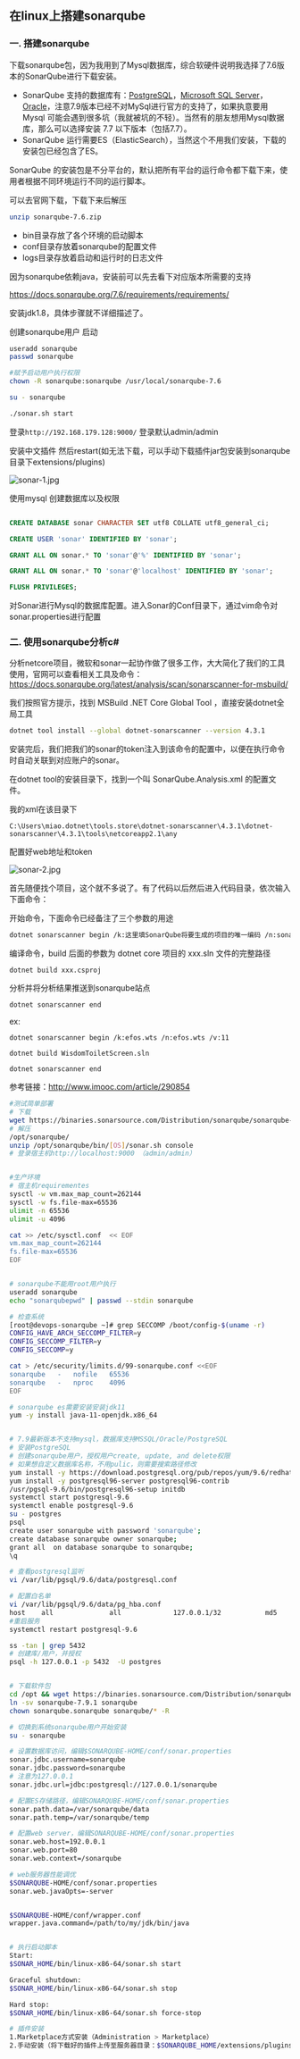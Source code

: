 ## 在linux上搭建sonarqube

### 一. 搭建sonarqube

下载sonarqube包，因为我用到了Mysql数据库，综合软硬件说明我选择了7.6版本的SonarQube进行下载安装。

- SonarQube 支持的数据库有：[PostgreSQL](http://www.postgresql.org/)，[Microsoft SQL Server](http://www.microsoft.com/sqlserver/)，[Oracle](http://www.oracle.com/database/)，注意7.9版本已经不对MySql进行官方的支持了，如果执意要用 Mysql 可能会遇到很多坑（我就被坑的不轻）。当然有的朋友想用Mysql数据库，那么可以选择安装 7.7 以下版本（包括7.7）。
- SonarQube 运行需要ES（ElasticSearch），当然这个不用我们安装，下载的安装包已经包含了ES。

SonarQube 的安装包是不分平台的，默认把所有平台的运行命令都下载下来，使用者根据不同环境运行不同的运行脚本。

可以去官网下载，下载下来后解压

```bash
unzip sonarqube-7.6.zip
```

- bin目录存放了各个环境的启动脚本
- conf目录存放着sonarqube的配置文件
- logs目录存放着启动和运行时的日志文件



因为sonarqube依赖java，安装前可以先去看下对应版本所需要的支持

https://docs.sonarqube.org/7.6/requirements/requirements/

安装jdk1.8，具体步骤就不详细描述了。



创建sonarqube用户 启动

```bash
useradd sonarqube
passwd sonarqube

#赋予启动用户执行权限
chown -R sonarqube:sonarqube /usr/local/sonarqube-7.6

su - sonarqube  

./sonar.sh start
```



登录`http://192.168.179.128:9000/`  登录默认admin/admin

安装中文插件 然后restart(如无法下载，可以手动下载插件jar包安装到sonarqube目录下extensions/plugins)

![sonar-1.jpg](https://ws1.sinaimg.cn/large/0072fULUgy1ga9vn6hr3oj312m0hrgnr.jpg)



使用mysql 创建数据库以及权限

```sql

CREATE DATABASE sonar CHARACTER SET utf8 COLLATE utf8_general_ci;

CREATE USER 'sonar' IDENTIFIED BY 'sonar';

GRANT ALL ON sonar.* TO 'sonar'@'%' IDENTIFIED BY 'sonar';

GRANT ALL ON sonar.* TO 'sonar'@'localhost' IDENTIFIED BY 'sonar';

FLUSH PRIVILEGES;
```

对Sonar进行Mysql的数据库配置。进入Sonar的Conf目录下，通过vim命令对sonar.properties进行配置

### 二. 使用sonarqube分析c#

分析netcore项目，微软和sonar一起协作做了很多工作，大大简化了我们的工具使用，官网可以查看相关工具及命令：https://docs.sonarqube.org/latest/analysis/scan/sonarscanner-for-msbuild/

我们按照官方提示，找到 MSBuild .NET Core Global Tool ，直接安装dotnet全局工具

```bash
dotnet tool install --global dotnet-sonarscanner --version 4.3.1
```

安装完后，我们把我们的sonar的token注入到该命令的配置中，以便在执行命令时自动关联到对应账户的sonar。

在dotnet tool的安装目录下，找到一个叫 SonarQube.Analysis.xml 的配置文件。

我的xml在该目录下

```
C:\Users\miao.dotnet\tools.store\dotnet-sonarscanner\4.3.1\dotnet-sonarscanner\4.3.1\tools\netcoreapp2.1\any
```

配置好web地址和token

![sonar-2.jpg](https://ws1.sinaimg.cn/large/0072fULUgy1ga9wia6m82j31320jkq4r.jpg)

首先随便找个项目，这个就不多说了。有了代码以后然后进入代码目录，依次输入下面命令：

开始命令，下面命令已经备注了三个参数的用途

```bash
dotnet sonarscanner begin /k:这里填SonarQube将要生成的项目的唯一编码 /n:sonarqube中将要显示的项目名称 /v:当前执行活动号（可以动态递增或使用时间戳）
```

编译命令，build 后面的参数为 dotnet core 项目的 xxx.sln 文件的完整路径

```
dotnet build xxx.csproj
```

分析并将分析结果推送到sonarqube站点

```
dotnet sonarscanner end 
```

ex:

```
dotnet sonarscanner begin /k:efos.wts /n:efos.wts /v:11

dotnet build WisdomToiletScreen.sln

dotnet sonarscanner end 
```


参考链接：http://www.imooc.com/article/290854

```bash
#测试简单部署
# 下载
wget https://binaries.sonarsource.com/Distribution/sonarqube/sonarqube-7.9.1.zip
# 解压
/opt/sonarqube/
unzip /opt/sonarqube/bin/[OS]/sonar.sh console
# 登录宿主机http://localhost:9000 （admin/admin）


#生产环境
# 宿主机requirementes
sysctl -w vm.max_map_count=262144
sysctl -w fs.file-max=65536
ulimit -n 65536
ulimit -u 4096

cat >> /etc/sysctl.conf  << EOF
vm.max_map_count=262144
fs.file-max=65536
EOF


# sonarqube不能用root用户执行
useradd sonarqube
echo "sonarqubepwd" | passwd --stdin sonarqube

# 检查系统
[root@devops-sonarqube ~]# grep SECCOMP /boot/config-$(uname -r)
CONFIG_HAVE_ARCH_SECCOMP_FILTER=y
CONFIG_SECCOMP_FILTER=y
CONFIG_SECCOMP=y

cat > /etc/security/limits.d/99-sonarqube.conf <<EOF
sonarqube   -   nofile   65536
sonarqube   -   nproc    4096
EOF

# sonarqube es需要安装安装jdk11
yum -y install java-11-openjdk.x86_64


# 7.9最新版本不支持mysql，数据库支持MSSQL/Oracle/PostgreSQL
# 安装PostgreSQL
# 创建sonarqube用户，授权用户create, update, and delete权限
# 如果想自定义数据库名称，不用pulic，则需要搜索路径修改
yum install -y https://download.postgresql.org/pub/repos/yum/9.6/redhat/rhel-7-x86_64/pgdg-centos96-9.6-3.noarch.rpm
yum install -y postgresql96-server postgresql96-contrib
/usr/pgsql-9.6/bin/postgresql96-setup initdb
systemctl start postgresql-9.6
systemctl enable postgresql-9.6
su - postgres
psql
create user sonarqube with password 'sonarqube';
create database sonarqube owner sonarqube;
grant all  on database sonarqube to sonarqube;
\q 

# 查看postgresql监听
vi /var/lib/pgsql/9.6/data/postgresql.conf

# 配置白名单
vi /var/lib/pgsql/9.6/data/pg_hba.conf
host    all              all             127.0.0.1/32           md5
#重启服务
systemctl restart postgresql-9.6

ss -tan | grep 5432
# 创建库/用户，并授权
psql -h 127.0.0.1 -p 5432  -U postgres


# 下载软件包
cd /opt && wget https://binaries.sonarsource.com/Distribution/sonarqube/sonarqube-7.9.1.zip
ln -sv sonarqube-7.9.1 sonarqube
chown sonarqube.sonarqube sonarqube/* -R

# 切换到系统sonarqube用户开始安装
su - sonarqube

# 设置数据库访问，编辑$SONARQUBE-HOME/conf/sonar.properties
sonar.jdbc.username=sonarqube
sonar.jdbc.password=sonarqube
# 注意为127.0.0.1
sonar.jdbc.url=jdbc:postgresql://127.0.0.1/sonarqube

# 配置ES存储路径，编辑SONARQUBE-HOME/conf/sonar.properties 
sonar.path.data=/var/sonarqube/data
sonar.path.temp=/var/sonarqube/temp

# 配置web server，编辑SONARQUBE-HOME/conf/sonar.properties
sonar.web.host=192.0.0.1
sonar.web.port=80
sonar.web.context=/sonarqube

# web服务器性能调优
$SONARQUBE-HOME/conf/sonar.properties
sonar.web.javaOpts=-server


$SONARQUBE-HOME/conf/wrapper.conf 
wrapper.java.command=/path/to/my/jdk/bin/java


# 执行启动脚本
Start:
$SONAR_HOME/bin/linux-x86-64/sonar.sh start

Graceful shutdown:
$SONAR_HOME/bin/linux-x86-64/sonar.sh stop

Hard stop:
$SONAR_HOME/bin/linux-x86-64/sonar.sh force-stop

# 插件安装
1.Marketplace方式安装（Administration > Marketplace）
2.手动安装（将下载好的插件上传至服务器目录：$SONARQUBE_HOME/extensions/plugins，重启sonarqube服务）
```

